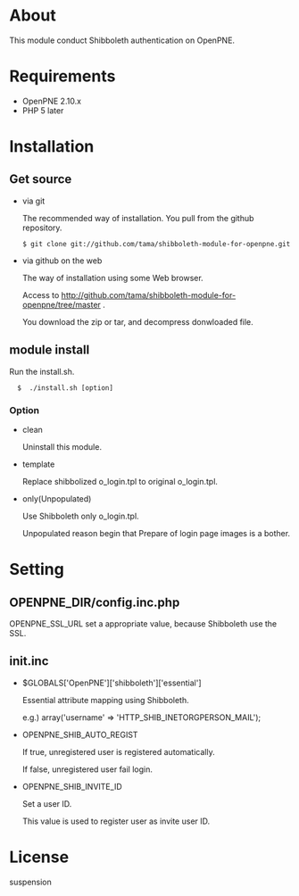 # About

This module conduct Shibboleth authentication on OpenPNE. 

# Requirements

* OpenPNE 2.10.x
* PHP     5 later

# Installation

## Get source

* via git

  The recommended way of installation. You pull from the github repository.

      $ git clone git://github.com/tama/shibboleth-module-for-openpne.git

* via github on the web

  The way of installation using some Web browser.

  Access to http://github.com/tama/shibboleth-module-for-openpne/tree/master .

  You download the zip or tar, and decompress donwloaded file.

## module install

  Run the install.sh.

      $  ./install.sh [option]

### Option

* clean

  Uninstall this module.

* template

  Replace shibbolized o\_login.tpl to original o\_login.tpl.

* only(Unpopulated)

  Use Shibboleth only o\_login.tpl.

  Unpopulated reason begin that Prepare of login page images is a bother.

# Setting

## OPENPNE\_DIR/config.inc.php

OPENPNE\_SSL\_URL set a appropriate value, because Shibboleth use the SSL.

## init.inc

* $GLOBALS['OpenPNE']['shibboleth']['essential']

  Essential attribute mapping using Shibboleth.

  e.g.) array('username' => 'HTTP\_SHIB\_INETORGPERSON\_MAIL');

* OPENPNE\_SHIB\_AUTO\_REGIST

  If true, unregistered user is registered automatically.

  If false, unregistered user fail login.

* OPENPNE\_SHIB\_INVITE\_ID

  Set a user ID.

  This value is used to register user as invite user ID.

# License

  suspension
